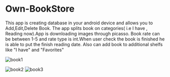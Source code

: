 # Own-BookStore
<p>This app is creating database in your android device and allows you to Add,Edit,Delete Book.
The app splits book on categories( i.e I have , Reading now).App is downloading images through picasso.
Book rate can be between 1-5 and rate type is int.When user check the book is finished he is able to put the finish reading date.
 Also can add book to additional shelfs like "I have" and "Favorites"
</p>

![book1](https://user-images.githubusercontent.com/38322422/65242041-60ecac00-dae5-11e9-8f67-8e6f81f444d0.png)


![book2](https://user-images.githubusercontent.com/38322422/65241962-3a2e7580-dae5-11e9-9b68-c1fe667a5451.png)
![book3](https://user-images.githubusercontent.com/38322422/65241967-3c90cf80-dae5-11e9-9f04-4e3c7b98219d.png)

